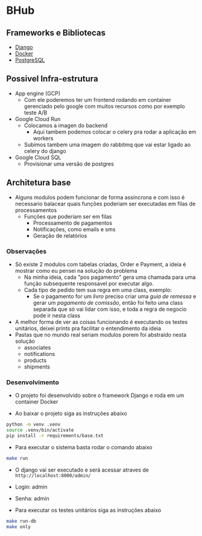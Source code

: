 # BHub

## Frameworks e Bibliotecas
- [Django](https://www.djangoproject.com)
- [Docker](https://www.docker.com)
- [PostgreSQL](https://www.postgresql.org)

## Possivel Infra-estrutura
- App engine (GCP)
    - Com ele poderemos ter um frontend rodando em container gerenciado pelo google com muitos recursos como por exemplo teste A/B
- Google Cloud Run
    - Colocamos a imagen do backend
        - Aqui tambem podemos colocar o celery pra rodar a aplicação em workers
    - Subimos tambem uma imagem do rabbitmq que vai estar ligado ao celery do django
- Google Cloud SQL
    -  Provisionar uma versão de postgres

## Architetura base
- Alguns modulos podem funcionar de forma assincrona e com isso é necessario balacear quais funções poderiam ser executadas em filas de processamentos
    - Funções que poderiam ser em filas
        - Processamento de pagamentos
        - Notificações, como emails e sms
        - Geração de relatórios

### Observações
- Só existe 2 modulos com tabelas criadas, Order e Payment, a ideia é mostrar como eu pensei na solução do problema
    - Na minha ideia, cada "pos pagamento" gera uma chamada para uma função subsequente responsavel por executar algo.
    - Cada tipo de pedido tem sua regra em uma class, exemplo:
        - Se o pagamento for um *livro* preciso criar uma *guia de remessa* e gerar um *pagamento de comissão*,
        então foi feito uma class separada que só vai lidar com isso, e toda a regra de negocio pode ir nesta class
- A melhor forma de ver as coisas funcionando é executando os testes unitários, deixei prints pra facilitar o entendimento da ideia
- Pastas que no mundo real seriam modulos porem foi abstraido nesta solução
    - associates
    - notifications
    - products
    - shipments

### Desenvolvimento
- O projeto foi desenvolvido sobre o framework Django e roda em um container Docker

- Ao baixar o projeto siga as instruções abaixo

```bash 
python -m venv .venv
source .venv/bin/activate
pip install -r requirements/base.txt
```

- Para executar o sistema basta rodar o comando abaixo

```bash 
make run
```
- O django vai ser executado e será acessar atraves de `http://localhost:8000/admin/`
- Login: admin
- Senha: admin

- Para executar os testes unitários siga as instruções abaixo

```bash 
make run-db
make only
```
